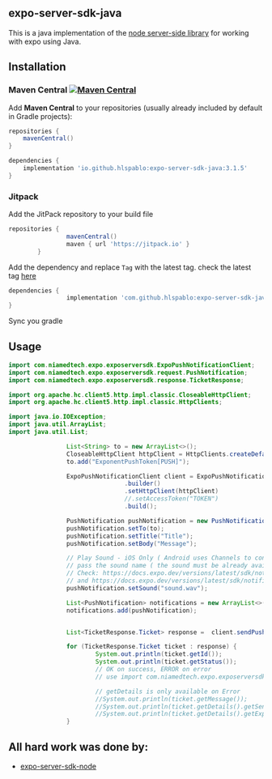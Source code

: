 ## expo-server-sdk-java
This is a java implementation of the [node server-side library](https://github.com/expo/expo-server-sdk-node) for working with expo using Java.

## Installation

### Maven Central [![Maven Central](https://img.shields.io/maven-central/v/io.github.hlspablo/expo-server-sdk-java.svg?label=Maven%20Central)](https://central.sonatype.com/artifact/io.github.hlspablo/expo-server-sdk-java)
Add **Maven Central** to your repositories (usually already included by default in Gradle projects):

```groovy
repositories {
    mavenCentral()
}

dependencies {
    implementation 'io.github.hlspablo:expo-server-sdk-java:3.1.5'
}
```

### Jitpack
Add the JitPack repository to your build file
```groovy
repositories {
				mavenCentral()
				maven { url 'https://jitpack.io' }
		}
```
Add the dependency and replace `Tag` with the latest tag.
check the latest tag [here](https://jitpack.io/private#hlspablo/expo-server-sdk-java)
```groovy
dependencies {
				implementation 'com.github.hlspablo:expo-server-sdk-java:Tag'
}
```
Sync you gradle

## Usage
```java
import com.niamedtech.expo.exposerversdk.ExpoPushNotificationClient;
import com.niamedtech.expo.exposerversdk.request.PushNotification;
import com.niamedtech.expo.exposerversdk.response.TicketResponse;

import org.apache.hc.client5.http.impl.classic.CloseableHttpClient;
import org.apache.hc.client5.http.impl.classic.HttpClients;

import java.io.IOException;
import java.util.ArrayList;
import java.util.List;

				List<String> to = new ArrayList<>();
				CloseableHttpClient httpClient = HttpClients.createDefault();
				to.add("ExponentPushToken[PUSH]");

				ExpoPushNotificationClient client = ExpoPushNotificationClient
								.builder()
								.setHttpClient(httpClient)
								//.setAccessToken("TOKEN")
								.build();

				PushNotification pushNotification = new PushNotification();
				pushNotification.setTo(to);
				pushNotification.setTitle("Title");
				pushNotification.setBody("Message");

				// Play Sound - iOS Only ( Android uses Channels to configure Sounds )
				// pass the sound name ( the sound must be already available on the project )
				// Check: https://docs.expo.dev/versions/latest/sdk/notifications/#configurable-properties
				// and https://docs.expo.dev/versions/latest/sdk/notifications/#set-custom-notification-sounds
				pushNotification.setSound("sound.wav");

				List<PushNotification> notifications = new ArrayList<>();
				notifications.add(pushNotification);


				List<TicketResponse.Ticket> response =  client.sendPushNotifications(notifications);

				for (TicketResponse.Ticket ticket : response) {
						System.out.println(ticket.getId());
						System.out.println(ticket.getStatus());
						// OK on success, ERROR on error
						// use import com.niamedtech.expo.exposerversdk.response.Status;

						// getDetails is only available on Error
						//System.out.println(ticket.getMessage());
						//System.out.println(ticket.getDetails().getSentAt());
						//System.out.println(ticket.getDetails().getExpoPushToken());
				}
```

## All hard work was done by:
- [expo-server-sdk-node](https://github.com/nia-medtech/expo-server-sdk-java)
